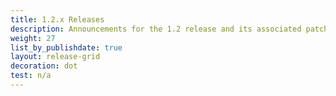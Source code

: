 ```yaml
---
title: 1.2.x Releases
description: Announcements for the 1.2 release and its associated patch releases.
weight: 27
list_by_publishdate: true
layout: release-grid
decoration: dot
test: n/a
---
```

